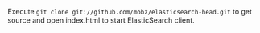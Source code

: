 Execute ```git clone git://github.com/mobz/elasticsearch-head.git```
to get source and open index.html to start ElasticSearch client.
